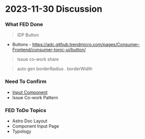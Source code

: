 # 2023-11-30 Discussion

### What FED Done

> IDP Button

- Buttons - https://adc.github.trendmicro.com/pages/Consumer-Frontend/consumer-tonic-ui/button/

> Issue co-work share
 
> auto gen borderRadius . borderWidth

### Need To Confirm

- [Input Component](https://adc.github.trendmicro.com/pages/Consumer-Frontend/consumer-tonic-ui/input/)
- Issue Co-work Pattern

### FED ToDo Topics

- Astro Doc Layout
- Component Input Page
- Typology
